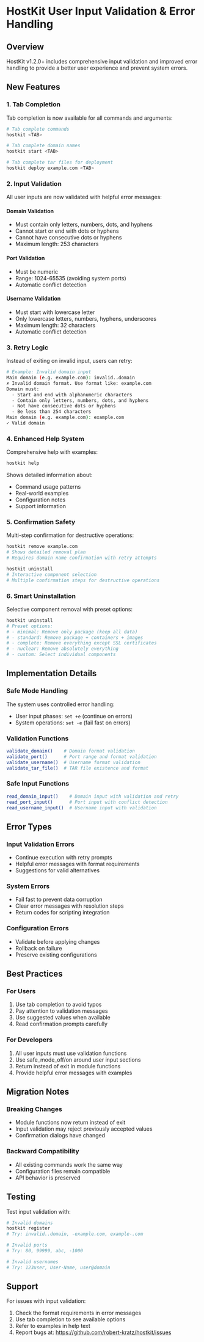 # HostKit User Input Validation & Error Handling

## Overview

HostKit v1.2.0+ includes comprehensive input validation and improved error handling to provide a better user experience and prevent system errors.

## New Features

### 1. Tab Completion

Tab completion is now available for all commands and arguments:

```bash
# Tab complete commands
hostkit <TAB>

# Tab complete domain names
hostkit start <TAB>

# Tab complete tar files for deployment
hostkit deploy example.com <TAB>
```

### 2. Input Validation

All user inputs are now validated with helpful error messages:

#### Domain Validation

-   Must contain only letters, numbers, dots, and hyphens
-   Cannot start or end with dots or hyphens
-   Cannot have consecutive dots or hyphens
-   Maximum length: 253 characters

#### Port Validation

-   Must be numeric
-   Range: 1024-65535 (avoiding system ports)
-   Automatic conflict detection

#### Username Validation

-   Must start with lowercase letter
-   Only lowercase letters, numbers, hyphens, underscores
-   Maximum length: 32 characters
-   Automatic conflict detection

### 3. Retry Logic

Instead of exiting on invalid input, users can retry:

```bash
# Example: Invalid domain input
Main domain (e.g. example.com): invalid..domain
✗ Invalid domain format. Use format like: example.com
Domain must:
  - Start and end with alphanumeric characters
  - Contain only letters, numbers, dots, and hyphens
  - Not have consecutive dots or hyphens
  - Be less than 254 characters
Main domain (e.g. example.com): example.com
✓ Valid domain
```

### 4. Enhanced Help System

Comprehensive help with examples:

```bash
hostkit help
```

Shows detailed information about:

-   Command usage patterns
-   Real-world examples
-   Configuration notes
-   Support information

### 5. Confirmation Safety

Multi-step confirmation for destructive operations:

```bash
hostkit remove example.com
# Shows detailed removal plan
# Requires domain name confirmation with retry attempts

hostkit uninstall
# Interactive component selection
# Multiple confirmation steps for destructive operations
```

### 6. Smart Uninstallation

Selective component removal with preset options:

```bash
hostkit uninstall
# Preset options:
# - minimal: Remove only package (keep all data)
# - standard: Remove package + containers + images
# - complete: Remove everything except SSL certificates
# - nuclear: Remove absolutely everything
# - custom: Select individual components
```

## Implementation Details

### Safe Mode Handling

The system uses controlled error handling:

-   User input phases: `set +e` (continue on errors)
-   System operations: `set -e` (fail fast on errors)

### Validation Functions

```bash
validate_domain()    # Domain format validation
validate_port()      # Port range and format validation
validate_username()  # Username format validation
validate_tar_file()  # TAR file existence and format
```

### Safe Input Functions

```bash
read_domain_input()    # Domain input with validation and retry
read_port_input()      # Port input with conflict detection
read_username_input()  # Username input with validation
```

## Error Types

### Input Validation Errors

-   Continue execution with retry prompts
-   Helpful error messages with format requirements
-   Suggestions for valid alternatives

### System Errors

-   Fail fast to prevent data corruption
-   Clear error messages with resolution steps
-   Return codes for scripting integration

### Configuration Errors

-   Validate before applying changes
-   Rollback on failure
-   Preserve existing configurations

## Best Practices

### For Users

1. Use tab completion to avoid typos
2. Pay attention to validation messages
3. Use suggested values when available
4. Read confirmation prompts carefully

### For Developers

1. All user inputs must use validation functions
2. Use safe_mode_off/on around user input sections
3. Return instead of exit in module functions
4. Provide helpful error messages with examples

## Migration Notes

### Breaking Changes

-   Module functions now return instead of exit
-   Input validation may reject previously accepted values
-   Confirmation dialogs have changed

### Backward Compatibility

-   All existing commands work the same way
-   Configuration files remain compatible
-   API behavior is preserved

## Testing

Test input validation with:

```bash
# Invalid domains
hostkit register
# Try: invalid..domain, -example.com, example-.com

# Invalid ports
# Try: 80, 99999, abc, -1000

# Invalid usernames
# Try: 123user, User-Name, user@domain
```

## Support

For issues with input validation:

1. Check the format requirements in error messages
2. Use tab completion to see available options
3. Refer to examples in help text
4. Report bugs at: https://github.com/robert-kratz/hostkit/issues
